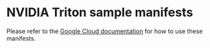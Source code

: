 # NVIDIA Triton sample manifests

Please refer to the [Google Cloud documentation](https://cloud.google.com/stackdriver/docs/managed-prometheus/exporters/nvidia-triton) for how to use these manifests.
